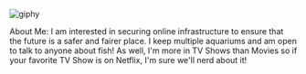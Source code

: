 ![giphy](https://user-images.githubusercontent.com/116109966/204943167-982afd0d-1660-4f6f-9fe1-cb26e5d95e41.gif)

About Me: I am interested in securing online infrastructure to ensure that the future is a safer and fairer place. I keep multiple aquariums and am open to talk to anyone about fish! As well, I'm more in TV Shows than Movies so if your favorite TV Show is on Netflix, I'm sure we'll nerd about it!

